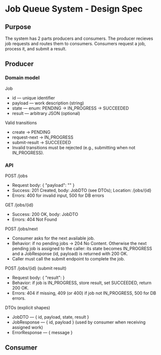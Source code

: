 # Job Queue System - Design Spec
## Purpose

The system has 2 parts producers and consumers. The producer recieves job requests and routes them to consumers. Consumers request a job, process it, and submit a result.

## Producer

### Domain model

Job
* id — unique identifier
* payload — work description (string)
* state — enum: PENDING → IN_PROGRESS → SUCCEEDED
* result — arbitrary JSON (optional)

Valid transitions
* create → PENDING
* request-next → IN_PROGRESS
* submit-result → SUCCEEDED
* Invalid transitions must be rejected (e.g., submitting when not IN_PROGRESS).

### API

POST /jobs
* Request body: { "payload": "<string>" }
* Success: 201 Created, body: JobDTO (see DTOs); Location: /jobs/{id}
* Errors: 400 for invalid input, 500 for DB errors

GET /jobs/{id}
* Success: 200 OK, body: JobDTO
* Errors: 404 Not Found

POST /jobs/next
* Consumer asks for the next available job.
* Behavior: if no pending jobs → 204 No Content. Otherwise the next pending job is assigned to the caller: its state becomes IN_PROGRESS and a JobResponse (id, payload) is returned with 200 OK.
* Caller must call the submit endpoint to complete the job.

POST /jobs/{id} (submit result)
* Request body: { "result": <any JSON> }
* Behavior: if job is IN_PROGRESS, store result, set SUCCEEDED, return 200 OK.
* Errors: 404 if missing, 409 (or 400) if job not IN_PROGRESS, 500 for DB errors.

DTOs (explicit shapes)
* JobDTO — { id, payload, state, result }
* JobResponse — { id, payload } (used by consumer when receiving assigned work)
* ErrorResponse — { message }

## Consumer 

